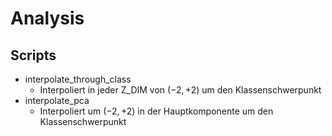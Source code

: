 # Analysis
## Scripts
- interpolate_through_class
  - Interpoliert in jeder Z_DIM von $(-2, +2)$ um den Klassenschwerpunkt
- interpolate_pca
  - Interpoliert um $(-2, +2)$ in der Hauptkomponente um den Klassenschwerpunkt
